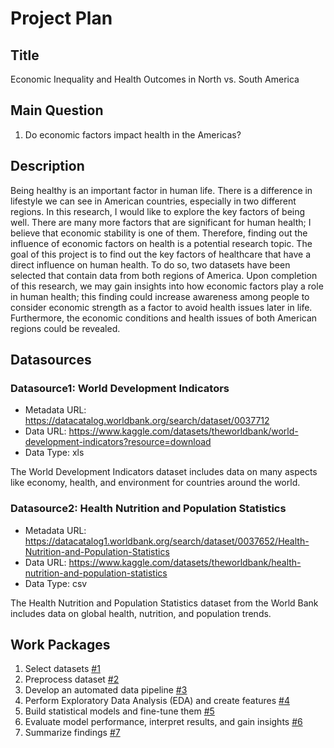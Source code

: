 # Project Plan
## Title
Economic Inequality and Health Outcomes in North vs. South America

## Main Question

<!-- Think about one main question you want to answer based on the data. -->
1. Do economic factors impact health in the Americas?

## Description

<!-- Describe your data science project in max. 200 words. Consider writing about why and how you attempt it. -->
Being healthy is an important factor in human life. 
There is a difference in lifestyle we can see in American countries, especially in two different regions. In this research, I would like to explore the key factors of being well. There are many more factors that are significant for human health; I believe that economic stability is one of them. Therefore, finding out the influence of economic factors on health is a potential research topic. The goal of this project is to find out the key factors of healthcare that have a direct influence on human health. To do so, two datasets have been selected that contain data from both regions of America. Upon completion of this research, we may gain insights into how economic factors play a role in human health; this finding could increase awareness among people to consider economic strength as a factor to avoid health issues later in life. Furthermore, the economic conditions and health issues of both American regions could be revealed.
## Datasources

<!-- Describe each datasources you plan to use in a section. Use the prefic "DatasourceX" where X is the id of the datasource. -->

### Datasource1: World Development Indicators

* Metadata URL: https://datacatalog.worldbank.org/search/dataset/0037712
* Data URL: https://www.kaggle.com/datasets/theworldbank/world-development-indicators?resource=download
* Data Type: xls

The World Development Indicators dataset includes data on many aspects like economy, health, and environment for countries around the world.

### Datasource2: Health Nutrition and Population Statistics

* Metadata URL: https://datacatalog1.worldbank.org/search/dataset/0037652/Health-Nutrition-and-Population-Statistics
* Data URL: https://www.kaggle.com/datasets/theworldbank/health-nutrition-and-population-statistics
* Data Type: csv

The Health Nutrition and Population Statistics dataset from the World Bank includes data on global health, nutrition, and population trends.

## Work Packages

1. Select datasets [#1][i1]
2. Preprocess dataset [#2][i2]
3. Develop an automated data pipeline [#3][i3]
4. Perform Exploratory Data Analysis (EDA) and create features [#4][i4]
5. Build statistical models and fine-tune them [#5][i5]
6. Evaluate model performance, interpret results, and gain insights [#6][i6]
7. Summarize findings [#7][i7]

[i1]: https://github.com/badhon1512/advanced-data-engineering/issues/1
[i2]: https://github.com/badhon1512/advanced-data-engineering/issues/2
[i3]: https://github.com/badhon1512/advanced-data-engineering/issues/3
[i4]: https://github.com/badhon1512/advanced-data-engineering/issues/4
[i5]: https://github.com/badhon1512/advanced-data-engineering/issues/5
[i6]: https://github.com/badhon1512/advanced-data-engineering/issues/6
[i7]: https://github.com/badhon1512/advanced-data-engineering/issues/7

